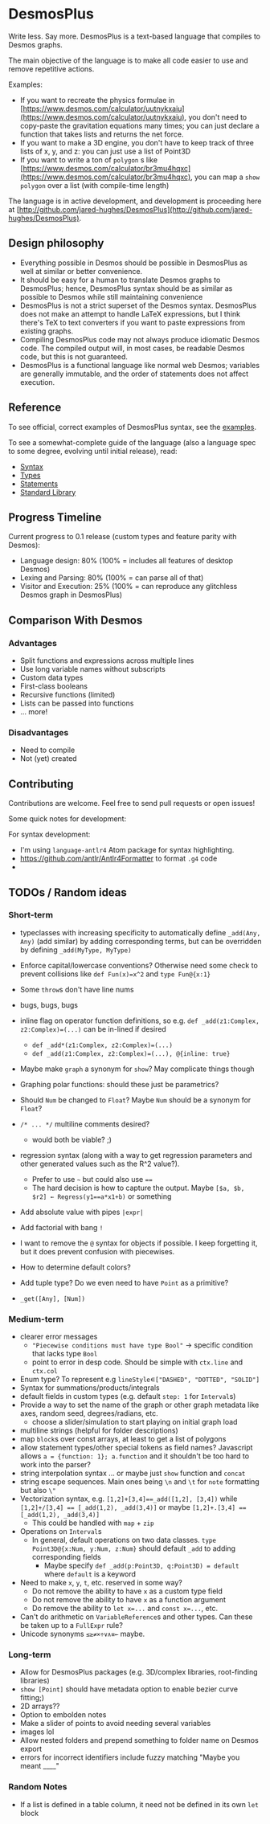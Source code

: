 # DesmosPlus

Write less. Say more. DesmosPlus is a text-based language that compiles to Desmos graphs.

The main objective of the language is to make all code easier to use and remove repetitive actions.

Examples:
- If you want to recreate the physics formulae in [https://www.desmos.com/calculator/uutnykxaiu](https://www.desmos.com/calculator/uutnykxaiu), you don't need to copy-paste the gravitation equations many times; you can just declare a function that takes lists and returns the net force.
- If you want to make a 3D engine, you don't have to keep track of three lists of x, y, and z: you can just use a list of Point3D
- If you want to write a ton of `polygon` s like [https://www.desmos.com/calculator/br3mu4hqxc](https://www.desmos.com/calculator/br3mu4hqxc), you can map a `show polygon` over a list (with compile-time length)

The language is in active development, and development is proceeding here at [http://github.com/jared-hughes/DesmosPlus](http://github.com/jared-hughes/DesmosPlus).

## Design philosophy

- Everything possible in Desmos should be possible in DesmosPlus as well at similar or better convenience.
- It should be easy for a human to translate Desmos graphs to DesmosPlus; hence, DesmosPlus syntax should be as similar as possible to Desmos while still maintaining convenience
- DesmosPlus is not a strict superset of the Desmos syntax. DesmosPlus does not make an attempt to handle LaTeX expressions, but I think there's TeX to text converters if you want to paste expressions from existing graphs.
- Compiling DesmosPlus code may not always produce idiomatic Desmos code. The compiled output will, in most cases, be readable Desmos code, but this is not guaranteed.
- DesmosPlus is a functional language like normal web Desmos; variables are generally immutable, and the order of statements does not affect execution.

## Reference

To see official, correct examples of DesmosPlus syntax, see the [examples](src/examples).

To see a somewhat-complete guide of the language (also a language spec to some degree, evolving until initial release), read:

  - [Syntax](docs/syntax.md)
  - [Types](docs/types.md)
  - [Statements](docs/statements.md)
  - [Standard Library](docs/standard_library.md)

## Progress Timeline

Current progress to 0.1 release (custom types and feature parity with Desmos):

- Language design: 80% (100% = includes all features of desktop Desmos)
- Lexing and Parsing: 80% (100% = can parse all of that)
- Visitor and Execution: 25% (100% = can reproduce any glitchless Desmos graph in DesmosPlus)

## Comparison With Desmos

### Advantages

- Split functions and expressions across multiple lines
- Use long variable names without subscripts
- Custom data types
- First-class booleans
- Recursive functions (limited)
- Lists can be passed into functions
- ... more!

### Disadvantages

- Need to compile
- Not (yet) created

## Contributing

Contributions are welcome. Feel free to send pull requests or open issues!

Some quick notes for development:

For syntax development:

- I'm using `language-antlr4` Atom package for syntax highlighting.
- https://github.com/antlr/Antlr4Formatter to format `.g4` code
-

## TODOs / Random ideas

### Short-term

- typeclasses with increasing specificity to automatically define `_add(Any, Any)` (add similar) by adding corresponding terms, but can be overridden by defining `_add(MyType, MyType)`
- Enforce capital/lowercase conventions? Otherwise need some check to prevent collisions like `def Fun(x)=x^2` and `type Fun@{x:1}`
- Some `throw`s don't have line nums
- bugs, bugs, bugs
- inline flag on operator function definitions, so e.g. `def _add(z1:Complex, z2:Complex)=(...)` can be in-lined if desired
  - `def _add*(z1:Complex, z2:Complex)=(...)`
  - `def _add(z1:Complex, z2:Complex)=(...), @{inline: true}`

- Maybe make `graph` a synonym for `show`? May complicate things though
- Graphing polar functions: should these just be parametrics?
- Should `Num` be changed to `Float`? Maybe `Num` should be a synonym for `Float`?
- `/* ... */` multiline comments desired?
  - would both be viable? ;)
- regression syntax (along with a way to get regression parameters and other generated values such as the R^2 value?).
  - Prefer to use `~` but could also use `==`
  - The hard decision is how to capture the output. Maybe `[$a, $b, $r2] ← Regress(y1==a*x1+b)` or something
- Add absolute value with pipes `|expr|`
- Add factorial with bang `!`
- I want to remove the `@` syntax for objects if possible. I keep forgetting it, but it does prevent confusion with piecewises.
- How to determine default colors?
- Add tuple type? Do we even need to have `Point` as a primitive?
- `_get([Any], [Num])`


### Medium-term

- clearer error messages
  - `"Piecewise conditions must have type Bool"` → specific condition that lacks type `Bool`
  - point to error in desp code. Should be simple with `ctx.line` and `ctx.col`
- Enum type? To represent e.g `lineStyle`∊`["DASHED", "DOTTED", "SOLID"]`
- Syntax for summations/products/integrals
- default fields in custom types (e.g. default `step: 1` for `Interval`s)
- Provide a way to set the name of the graph or other graph metadata like axes, random seed, degrees/radians, etc.
  - choose a slider/simulation to start playing on initial graph load
- multiline strings (helpful for folder descriptions)
- map `block`s over const arrays, at least to get a list of polygons
- allow statement types/other special tokens as field names? Javascript allows `a = {function: 1}; a.function` and it shouldn't be too hard to work into the parser?
- string interpolation syntax ... or maybe just `show` function and `concat`
- string escape sequences. Main ones being `\n` and `\t` for `note` formatting but also `\"`
- Vectorization syntax, e.g. `[1,2]+[3,4]==_add([1,2], [3,4])` while `[1,2]+/[3,4] == [_add(1,2), _add(3,4)]` or maybe `[1,2]+.[3,4] == [_add(1,2), _add(3,4)]`
  - This could be handled with `map` + `zip`
- Operations on `Interval`s
  - In general, default operations on two data classes. `type Point3D@{x:Num, y:Num, z:Num}` should default `_add` to adding corresponding fields
    - Maybe specify `def _add(p:Point3D, q:Point3D) = default` where `default` is a keyword
- Need to make `x`, `y`, `t`, etc. reserved in some way?
  - Do not remove the ability to have `x` as a custom type field
  - Do not remove the ability to have `x` as a function argument
  - Do remove the ability to `let x=...` and `const x=...`, etc.
- Can't do arithmetic on `VariableReference`s and other types. Can these be taken up to a `FullExpr` rule?
- Unicode synonyms `≤≥≠×÷∨∧≡←` maybe.

### Long-term

- Allow for DesmosPlus packages (e.g. 3D/complex libraries, root-finding libraries)
- `show [Point]` should have metadata option to enable bezier curve fitting;)
- 2D arrays??
- Option to embolden notes
- Make a slider of points to avoid needing several variables
- images lol
- Allow nested folders and prepend something to folder name on Desmos export
- errors for incorrect identifiers include fuzzy matching "Maybe you meant ____"

### Random Notes

- If a list is defined in a table column, it need not be defined in its own `let` block
